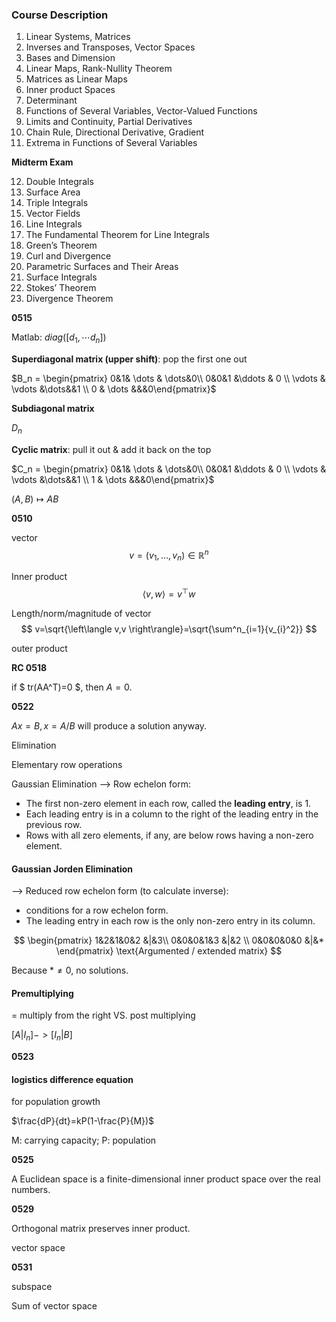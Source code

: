 ### Course Description

1. Linear Systems, Matrices
2. Inverses and Transposes, Vector Spaces
3. Bases and Dimension
4. Linear Maps, Rank-Nullity Theorem
5. Matrices as Linear Maps
6. Inner product Spaces
7. Determinant
8. Functions of Several Variables, Vector-Valued Functions
9. Limits and Continuity, Partial Derivatives
10. Chain Rule, Directional Derivative, Gradient
11. Extrema in Functions of Several Variables

**Midterm Exam**

12. Double Integrals
13. Surface Area
14. Triple Integrals
15. Vector Fields
16. Line Integrals
17. The Fundamental Theorem for Line Integrals
18. Green’s Theorem
19. Curl and Divergence
20. Parametric Surfaces and Their Areas
21. Surface Integrals
22. Stokes’ Theorem
23. Divergence Theorem

**0515**

Matlab: $diag([d_1, \cdots d_n])$

**Superdiagonal matrix (upper shift)**: pop the first one out

$B_n =  \begin{pmatrix}
0&1& \dots & \dots&0\\
0&0&1 &\ddots & 0 \\ \vdots & \vdots &\dots&&1 \\ 0 & \dots &&&0\end{pmatrix}$

**Subdiagonal matrix**

$D_n$

**Cyclic matrix**: pull it out & add it back on the top

$C_n =  \begin{pmatrix}
0&1& \dots & \dots&0\\
0&0&1 &\ddots & 0 \\ \vdots & \vdots &\dots&&1 \\ 1 & \dots &&&0\end{pmatrix}$

$(A,B)\mapsto AB$

**0510**

vector $$ v=(v_1, \dots , v_n) \in \mathbb{R}^n$$

Inner product $$ \left\langle v,w \right\rangle = v^{\top}w$$

Length/norm/magnitude of vector $$ v=\sqrt{\left\langle v,v \right\rangle}=\sqrt{\sum^n_{i=1}{v_{i}^2}} $$

outer product

**RC 0518**

if $ tr(AA^T)=0 $, then $A=0$.

**0522**

$Ax=B,x=A/B$  will produce a solution anyway.

Elimination

Elementary row operations

Gaussian Elimination --> Row echelon form:

- The first non-zero element in each row, called the **leading entry**, is 1.
- Each leading entry is in a column to the right of the leading entry in the previous row.
- Rows with all zero elements, if any, are below rows having a non-zero element.

#### Gaussian Jorden Elimination

--> Reduced row echelon form (to calculate inverse):

- conditions for a row echelon form.
- The leading entry in each row is the only non-zero entry in its column.

$$
\begin{pmatrix}
1&2&1&0&2 &|&3\\
0&0&0&1&3 &|&2 \\
0&0&0&0&0 &|&*
\end{pmatrix}
\text{Argumented / extended matrix}
$$

Because $*\not=0$, no solutions.

#### Premultiplying 

= multiply from the right VS. post multiplying

$[A|I_n]->[I_n|B]$

**0523**

#### logistics difference equation

for population growth

$\frac{dP}{dt}=kP(1-\frac{P}{M})$

M: carrying capacity; P: population

**0525**

A Euclidean space is a finite-dimensional inner product space over the real numbers.

**0529**

Orthogonal matrix preserves inner product.

vector space

**0531**

subspace

Sum of vector space

